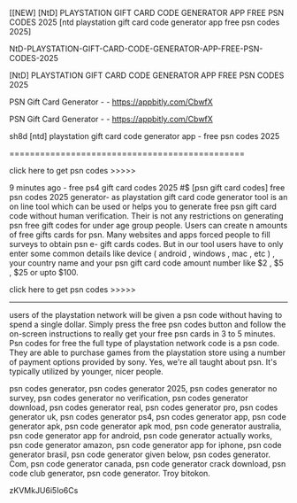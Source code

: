 [[NEW] [NtD] PLAYSTATION GIFT CARD CODE GENERATOR APP FREE PSN CODES 2025 [ntd playstation gift card code generator app free psn codes 2025]

NtD-PLAYSTATION-GIFT-CARD-CODE-GENERATOR-APP-FREE-PSN-CODES-2025

[NtD] PLAYSTATION GIFT CARD CODE GENERATOR APP FREE PSN CODES 2025

PSN Gift Card Generator - - https://appbitly.com/CbwfX


PSN Gift Card Generator - - https://appbitly.com/CbwfX


sh8d [ntd] playstation gift card code generator app - free psn codes 2025

==============================================

 click here to get psn codes >>>>>

9 minutes ago - free ps4 gift card codes 2025 #$ [psn gift card codes] free psn codes 2025 generator- as playstation gift card code generator tool is an on line tool which can be used or helps you to generate free psn gift card code without human verification. Their is not any restrictions on generating psn free gift codes for under age group people. Users can create n amounts of free gifts cards for psn. Many websites and apps forced people to fill surveys to obtain psn e- gift cards codes. But in our tool users have to only enter some common details like  device ( android , windows , mac , etc ) , your country name and your psn gift card code amount number like  $2 , $5 , $25 or upto $100.

click here to get psn codes >>>>>

--------------------------------------------------------

users of the playstation network will be given a psn code without having to spend a single dollar. Simply press the free psn codes button and follow the on-screen instructions to really get your free psn cards in 3 to 5 minutes. Psn codes for free the full type of playstation network code is a psn code. They are able to purchase games from the playstation store using a number of payment options provided by sony. Yes, we're all taught about psn. It's typically utilized by younger, nicer people.

psn codes generator, psn codes generator 2025, psn codes generator no survey, psn codes generator no verification, psn codes generator download, psn codes generator real, psn codes generator pro, psn codes generator uk, psn codes generator ps4, psn codes generator app, psn code generator apk, psn code generator apk mod, psn code generator australia, psn code generator app for android, psn code generator actually works, psn code generator amazon, psn code generator app for iphone, psn code generator brasil, psn code generator given below, psn codes generator. Com, psn code generator canada, psn code generator crack download, psn code club generator, psn code generator. Troy bitokon.

zKVMkJU6i5Io6Cs

